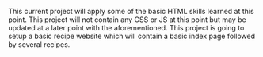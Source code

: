 This current project will apply some of the basic HTML skills learned at this point. This project will not contain any CSS or JS at this point but may be updated at a later point with the aforementioned. This project is going to setup a basic recipe website which will contain a basic index page followed by several recipes.